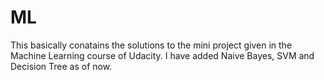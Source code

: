 # ML
This basically conatains the solutions to the mini project given in the Machine Learning course of Udacity.
I have added Naive Bayes, SVM and Decision Tree as of now.
